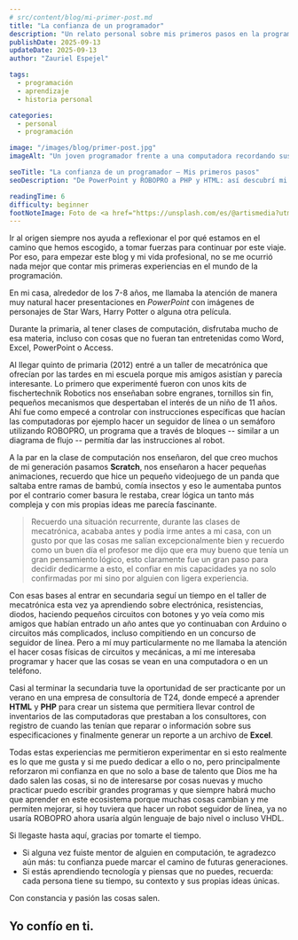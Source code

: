 ```yaml
---
# src/content/blog/mi-primer-post.md
title: "La confianza de un programador"
description: "Un relato personal sobre mis primeros pasos en la programación y cómo construí confianza en este camino."
publishDate: 2025-09-13
updateDate: 2025-09-13
author: "Zauriel Espejel"

tags:
  - programación
  - aprendizaje
  - historia personal

categories:
  - personal
  - programación

image: "/images/blog/primer-post.jpg"
imageAlt: "Un joven programador frente a una computadora recordando sus primeros pasos"

seoTitle: "La confianza de un programador — Mis primeros pasos"
seoDescription: "De PowerPoint y ROBOPRO a PHP y HTML: así descubrí mi pasión por la programación y gané confianza en el proceso."

readingTime: 6
difficulty: beginner
footNoteImage: Foto de <a href="https://unsplash.com/es/@artismedia?utm_content=creditCopyText&utm_medium=referral&utm_source=unsplash">Gabriel Vasiliu</a> en <a href="https://unsplash.com/es/fotos/un-robot-hecho-de-legos-sentado-encima-de-una-mesa-F9Qjauv2C3g?utm_content=creditCopyText&utm_medium=referral&utm_source=unsplash">Unsplash</a>
---
```


Ir al origen siempre nos ayuda a reflexionar el por qué estamos en el camino que hemos escogido, a tomar fuerzas para continuar por este viaje. Por eso, para empezar este blog y mi vida profesional, no se me ocurrió nada mejor que contar mis primeras experiencias en el mundo de la programación.

En mi casa, alrededor de los 7-8 años, me llamaba la atención de manera muy natural hacer presentaciones en _PowerPoint_ con imágenes de personajes de Star Wars, Harry Potter o alguna otra película.

Durante la primaria, al tener clases de computación, disfrutaba mucho de esa materia, incluso con cosas que no fueran tan entretenidas como Word, Excel, PowerPoint o Access.

Al llegar quinto de primaria (2012) entré a un taller de mecatrónica que ofrecían por las tardes en mi escuela porque mis amigos asistían y parecía interesante. Lo primero que experimenté fueron con unos kits de fischertechnik Robotics nos enseñaban sobre engranes, tornillos sin fin, pequeños mecanismos que despertaban el interés de un niño de 11 años. Ahí fue como empecé a controlar con instrucciones específicas que hacían las computadoras por ejemplo hacer un seguidor de línea o un semáforo utilizando ROBOPRO, un programa que a través de bloques -- similar a un diagrama de flujo -- permitía dar las instrucciones al robot.

A la par en la clase de computación nos enseñaron, del que creo muchos de mi generación pasamos **Scratch**, nos enseñaron a hacer pequeñas animaciones, recuerdo que hice un pequeño videojuego de un panda que saltaba entre ramas de bambú, comía insectos y eso le aumentaba puntos por el contrario comer basura le restaba, crear lógica un tanto más compleja y con mis propias ideas me parecía fascinante.

> Recuerdo una situación recurrente, durante las clases de mecatrónica, acababa antes y podía irme antes a mi casa, con un gusto por que las cosas me salían excepcionalmente bien y recuerdo como un buen día el profesor me dijo que era muy bueno que tenía un gran pensamiento lógico, esto claramente fue un gran paso para decidir dedicarme a esto, el confiar en mis capacidades ya no solo confirmadas por mi sino por alguien con ligera experiencia.

Con esas bases al entrar en secundaria seguí un tiempo en el taller de mecatrónica esta vez ya aprendiendo sobre electrónica, resistencias, diodos, haciendo pequeños circuitos con botones y yo veía como mis amigos que habían entrado un año antes que yo continuaban con Arduino o circuitos más complicados, incluso compitiendo en un concurso de seguidor de línea. Pero a mí muy particularmente no me llamaba la atención el hacer cosas físicas de circuitos y mecánicas, a mí me interesaba programar y hacer que las cosas se vean en una computadora o en un teléfono.

Casi al terminar la secundaria tuve la oportunidad de ser practicante por un verano en una empresa de consultoría de T24, donde empecé a aprender **HTML** y **PHP** para crear un sistema que permitiera llevar control de inventarios de las computadoras que prestaban a los consultores, con registro de cuando las tenían que reparar o información sobre sus especificaciones y finalmente generar un reporte a un archivo de **Excel**.

Todas estas experiencias me permitieron experimentar en si esto realmente es lo que me gusta y si me puedo dedicar a ello o no, pero principalmente reforzaron mi confianza en que no solo a base de talento que Dios me ha dado salen las cosas, si no de interesarse por cosas nuevas y mucho practicar puedo escribir grandes programas y que siempre habrá mucho que aprender en este ecosistema porque muchas cosas cambian y me permiten mejorar, si hoy tuviera que hacer un robot seguidor de línea, ya no usaría ROBOPRO ahora usaría algún lenguaje de bajo nivel o incluso VHDL.

Si llegaste hasta aquí, gracias por tomarte el tiempo.

- Si alguna vez fuiste mentor de alguien en computación, te agradezco aún más: tu confianza puede marcar el camino de futuras generaciones.
- Si estás aprendiendo tecnología y piensas que no puedes, recuerda: cada persona tiene su tiempo, su contexto y sus propias ideas únicas.

Con constancia y pasión las cosas salen.

## Yo confío en ti.

